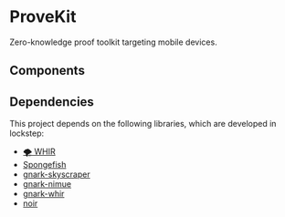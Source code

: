 # ProveKit

Zero-knowledge proof toolkit targeting mobile devices.

## Components


## Dependencies

This project depends on the following libraries, which are developed in lockstep:

- [🌪️ WHIR](https://github.com/WizardOfMenlo/whir)
- [Spongefish](https://github.com/arkworks-rs/spongefish)
- [gnark-skyscraper](https://github.com/reilabs/gnark-skyscraper)
- [gnark-nimue](https://github.com/reilabs/gnark-nimue)
- [gnark-whir](https://github.com/reilabs/gnark-whir)
- [noir](https://github.com/noir-lang/noir)
